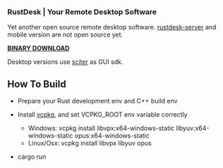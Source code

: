 ### RustDesk | Your Remote Desktop Software

Yet another open source remote desktop software. [rustdesk-server](https://github.com/rustdesk/rustdesk-server) and mobile version are not open source yet.

[**BINARY DOWNLOAD**](https://github.com/rustdesk/rustdesk/releases)

Desktop versions use [sciter](https://sciter.com/) as GUI sdk.

## How To Build

* Prepare your Rust development env and C++ build env

* Install [vcpkg](https://github.com/microsoft/vcpkg), and set VCPKG_ROOT env variable correctly

   - Windows: vcpkg install libvpx:x64-windows-static libyuv:x64-windows-static opus:x64-windows-static
   - Linux/Osx: vcpkg install libvpx libyuv opus
   
* cargo run
